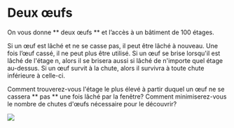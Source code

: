 # Deux œufs

On vous donne ** deux œufs ** et l’accès à un bâtiment de 100 étages.

Si un œuf est lâché et ne se casse pas, il peut être lâché à nouveau. Une fois l’œuf cassé, il ne peut plus être utilisé. Si un œuf se brise lorsqu'il est lâché de l'étage n, alors il se brisera aussi si lâché de n'importe quel étage au-dessus. Si un œuf survit à la chute, alors il survivra à toute chute inférieure à celle-ci.

Comment trouverez-vous l'étage le plus élevé à partir duquel un œuf ne se cassera ** pas ** une fois lâché par la fenêtre? Comment minimiserez-vous le nombre de chutes d'œufs nécessaire pour le découvrir?

![](https://github.com/supportingami/sami-maths-club/blob/master/maths-club-pack/images/two-eggs-1.png?raw=true)